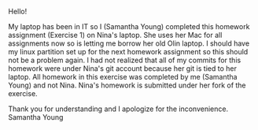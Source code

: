 Hello!

My laptop has been in IT so I (Samantha Young) completed this homework assignment (Exercise 1) on Nina's laptop.
She uses her Mac for all assignments now so is letting me borrow her old Olin laptop.
I should have my linux partition set up for the next homework assignment so this should not be a problem again.
I had not realized that all of my commits for this homework were under Nina's git account because her git is tied to her laptop.
All homework in this exercise was completed by me (Samantha Young) and not Nina.
Nina's homework is submitted under her fork of the exercise. 

Thank you for understanding and I apologize for the inconvenience.
Samantha Young
